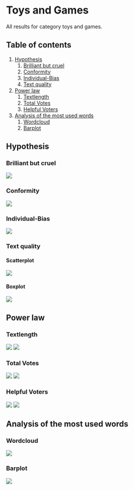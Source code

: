 # Toys and Games

All results for category toys and games.

##  Table of contents

1. [Hypothesis](#hypothesis)
    1. [Brilliant but cruel](#brilliant-but-cruel)
    2. [Conformity](#conformity)
    3. [Individual-Bias](#individual-bias)
    4. [Text quality](#text-quality)
2. [Power law](#power-law)
    1. [Textlength](#textlength)
    2. [Total Votes](#total-votes)
    3. [Helpful Voters](#helpful-voters)
3. [Analysis of the most used words](#analysis-of-the-most-used-words)
    1. [Wordcloud](#wordcloud)    
    2. [Barplot](#barplot)

## Hypothesis

### Brilliant but cruel
![](./brilliantButCruelToysGames.gif)

### Conformity
![](./conformityToysGames.gif)

### Individual-Bias
![](./individualBiasToysGames.gif)

### Text quality

#### Scatterplot
![](./scatterPlotwordcountToysGames.gif)

#### Boxplot
![](./textQualityBoxplotToysGames.gif)


## Power law

### Textlength
![](./c_compareWordcountToOccurence_ToysandGames.gif)
![](./c_powerlawWordcount_ToysandGames.gif)

### Total Votes
![](./b_compareVotersToOccurence_ToysandGames.gif)
![](./b_powerlawVoters_ToysandGames.gif)

### Helpful Voters
![](./a_comparehelpfulVotersToOccurence_ToysandGames.gif)
![](./a_powerlawHelpfulVoters_ToysandGames.gif)

## Analysis of the most used words

### Wordcloud
![](./plotWordcloudEvaluationToysandGames.png)

### Barplot
![](./plotWordfrequencyEvaluationToysandGames.png)


